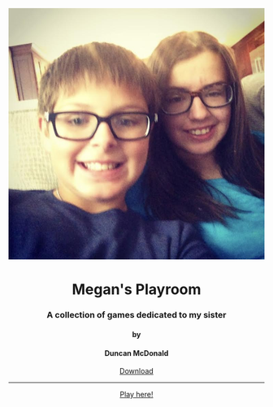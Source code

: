 <p align="center">
  <img src="img/imageofmeg.jpg">
</p>

<h1 align="center">Megan's Playroom</h1>
<h3 align="center">A collection of games dedicated to my sister</h3>
<h4 align="center">by</h4>
<h4 align="center">Duncan McDonald</h4>
<p align="center">
  <a href="https://github.com/McDonaldDu/megans-playroom/archive/master.zip">Download</a>

</p>
<hr>
<p align="center">
  <a class="btn btn-success" href="https://maksimkorzh.github.io/wukongJS/wukong.html">Play here!</a>
</p>
